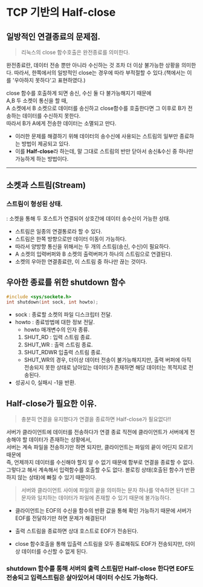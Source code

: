# TCP 기반의 Half-close

## 일방적인 연결종료의 문제점.

> 리눅스의 close 함수호출은 완전종료를 의미한다.


완전종료란, 데이터 전송 뿐만 아니라 수신하는 것 조차 더 이상 불가능한 상황을 의미한다.
따라서, 한쪽에서의 일방적인 close는 경우에 따라 부적절할 수 있다.(책에서는 이를 '우아하지 못하다'고 표현하였다.)

close 함수를 호출하게 되면 송신, 수신 둘 다 불가능해지기 때문에  
A,B 두 소켓이 통신을 할 때,  
A 소켓에서 B 소켓으로 데이터를 송신하고 close함수를 호출한다면 그 이후로 B가 전송하는 데이터를 수신하지 못한다.  
따라서 B가 A에게 전송한 데이터는 소멸되고 만다.  

- 이러한 문제를 해결하기 위해 데이터의 송수신에 사용되는 스트림의 일부만 종료하는 방법이 제공되고 있다.
- 이를 **Half-close**라 하는데, 말 그대로 스트림의 반만 닫아서 송신&수신 중 하나만 가능하게 하는 방법이다.

-----------

## 소켓과 스트림(Stream)

### 스트림이 형성된 상태.
 : 소켓을 통해 두 호스트가 연결되어 상호간에 데이터 송수신이 가능한 상태.
 - 스트림은 일종의 연결통로라 할 수 있다.
 - 스트림은 한쪽 방향으로만 데이터 이동이 가능하다.
 - 따라서 양방향 통신을 위해서는 두 개의 스트림(송신, 수신)이 필요하다.
 - A 소켓의 입력버퍼와 B 소켓의 출력버퍼가 하나의 스트림으로 연결된다.
 - 소켓의 우아한 연결종료란, 이 스트림 중 하나만 끊는 것이다.

## 우아한 종료를 위한 shutdown 함수

```c
#include <sys/sockete.h>
int shutdown(int sock, int howto);
```
- sock : 종료할 소켓의 파일 디스크립터 전달.
- howto : 종료방법에 대한 정보 전달.
	* howto 매개변수의 인자 종류.
	 1. SHUT_RD : 입력 스트림 종료.
	 2. SHUT_WR : 출력 스트림 종료.
	 3. SHUT_RDWR 입출력 스트림 종료.
	* SHUT_WR의 경우, 더이상 데이터 전송이 불가능해지지만,
	  출력 버퍼에 아직 전송되지 못한 상태로 남아있는 데이터가 존재하면 해당 데이터는 목적지로 전송된다.
- 성공시 0, 실패시 -1을 반환.


## Half-close가 필요한 이유.

> 충분히 연결을 유지했다가 연결을 종료하면 Half-close가 필요없다!!

서버가 클라이언트에 데이터를 전송하다가 연결 종료 직전에 클라이언트가 서버에게 전송해야 할 데이터가 존재하는 상황에서,  
서버는 계속 파일을 전송하기만 하면 되지만, 클라이언트는 파일의 끝이 어딘지 모르기 때문에  
즉, 언제까지 데이터를 수신해야 할지 알 수 없기 때문에 함부로 연결을 종료할 수 없다.  
그렇다고 해서 계속해서 입력함수를 호출할 수도 없다. 블로킹 상태(호출된 함수가 반환하지 않는 상태)에 빠질 수 있기 때문이다.  

> 서버와 클라이언트 사이에 파일의 끝을 의미하는 문자 하나를 약속하면 된다!!
그 문자와 일치하는 데이터가 파일에 존재할 수 있기 때문에 불가능하다.  

- 클라이언트는 EOF의 수신을 함수의 반환 값을 통해 확인 가능하기 때문에 서버가 EOF를 전달하기만 하면 문제가 해결된다!


- 출력 스트림을 종료하면 상대 호스트로 EOF가 전송된다.
- close 함수호출을 통해 입출력 스트림을 모두 종료해줘도 EOF가 전송되지만, 더이상 데이터를 수신할 수 없게 된다.
### shutdown 함수를 통해 서버의 출력 스트림만 Half-close 한다면  EOF도 전송되고 입력스트림은 살아있어서 데이터 수신도 가능하다.




